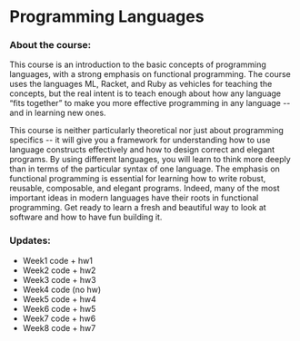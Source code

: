 # Programming Languages


### About the course: 

This course is an introduction to the basic concepts of programming languages, with a 
strong emphasis on functional programming. The course uses the languages ML, Racket, 
and Ruby as vehicles for teaching the concepts, but the real intent is to teach enough 
about how any language “fits together” to make you more effective programming in any 
language -- and in learning new ones.

This course is neither particularly theoretical nor just about programming specifics -- 
it will give you a framework for understanding how to use language constructs 
effectively and how to design correct and elegant programs. By using different 
languages, you will learn to think more deeply than in terms of the particular syntax 
of one language. The emphasis on functional programming is essential for learning how 
to write robust, reusable, composable, and elegant programs. Indeed, many of the most 
important ideas in modern languages have their roots in functional programming. 
Get ready to learn a fresh and beautiful way to look at software and how to have fun 
building it.

### Updates:
* Week1 code + hw1
* Week2 code + hw2
* Week3 code + hw3
* Week4 code (no hw)
* Week5 code + hw4
* Week6 code + hw5
* Week7 code + hw6
* Week8 code + hw7
